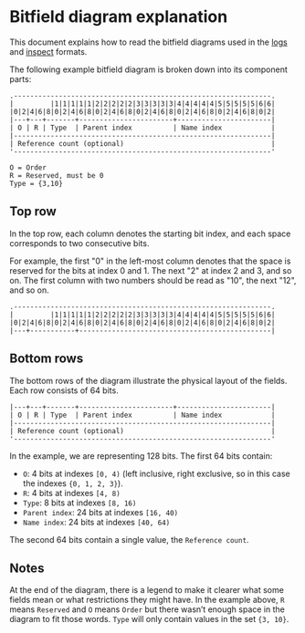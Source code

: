 # Bitfield diagram explanation

This document explains how to read the bitfield diagrams used in the
[logs][log_format] and [inspect][inspect_format] formats.

The following example bitfield diagram is broken down into its component parts:

```
.---------------------------------------------------------------.
|         |1|1|1|1|1|2|2|2|2|2|3|3|3|3|3|4|4|4|4|4|5|5|5|5|5|6|6|
|0|2|4|6|8|0|2|4|6|8|0|2|4|6|8|0|2|4|6|8|0|2|4|6|8|0|2|4|6|8|0|2|
|---+---+-------+-----------------------+-----------------------|
| O | R | Type  | Parent index          | Name index            |
|---------------------------------------------------------------|
| Reference count (optional)                                    |
'---------------------------------------------------------------'

O = Order
R = Reserved, must be 0
Type = {3,10}
```

## Top row

In the top row, each column denotes the starting bit index, and each
space corresponds to two consecutive bits.

For example, the first "0" in the left-most column denotes that the
space is reserved for the bits at index 0 and 1. The next "2" at index
2 and 3, and so on. The first column with two numbers should be read as
"10", the next "12", and so on.

```
.---------------------------------------------------------------.
|         |1|1|1|1|1|2|2|2|2|2|3|3|3|3|3|4|4|4|4|4|5|5|5|5|5|6|6|
|0|2|4|6|8|0|2|4|6|8|0|2|4|6|8|0|2|4|6|8|0|2|4|6|8|0|2|4|6|8|0|2|
|---+-----------+-----------------------------------------------|
```

## Bottom rows

The bottom rows of the diagram illustrate the physical layout of the fields. Each row consists of
64 bits.

```
|---+---+-------+-----------------------+-----------------------|
| O | R | Type  | Parent index          | Name index            |
|---------------------------------------------------------------|
| Reference count (optional)                                    |
'---------------------------------------------------------------'
```

In the example, we are representing 128 bits. The first 64 bits contain:

- `O`: 4 bits at indexes `[0, 4)` (left inclusive, right exclusive, so in this
  case the indexes `{0, 1, 2, 3}`).
- `R`: 4 bits at indexes `[4, 8)`
- `Type`: 8 bits at indexes `[8, 16)`
- `Parent index`: 24 bits at indexes `[16, 40)`
- `Name index`: 24 bits at indexes `[40, 64)`

The second 64 bits contain a single value, the `Reference count`.

## Notes

At the end of the diagram, there is a legend to make it clearer what some fields mean or what
restrictions they might have. In the example above, `R` means `Reserved` and `O` means `Order` but
there wasn’t enough space in the diagram to fit those words. `Type` will only contain values in the
set `{3, 10}`.


[inspect_format]: /docs/reference/platform-spec/diagnostics/inspect-vmo-format.md
[log_format]: /docs/reference/platform-spec/diagnostics/logs-encoding.md
